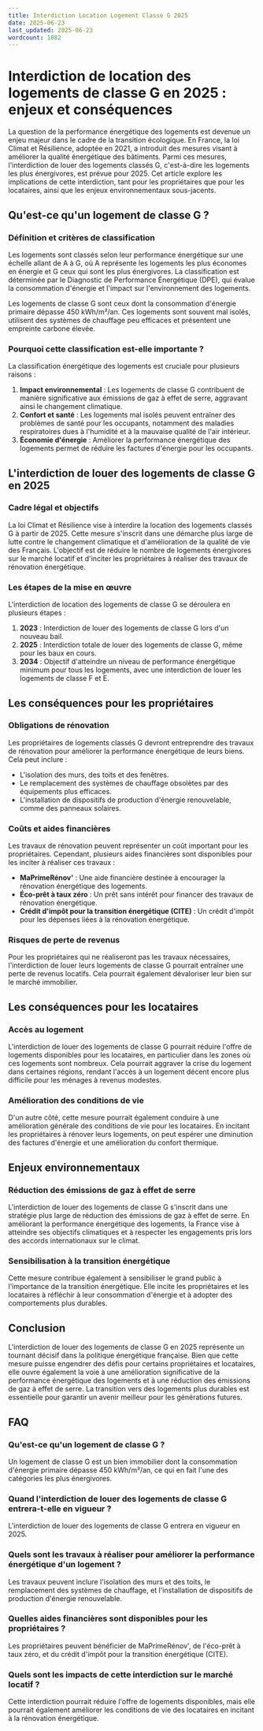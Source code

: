 ```yaml
---
title: Interdiction Location Logement Classe G 2025
date: 2025-06-23
last_updated: 2025-06-23
wordcount: 1082
---
```


# Interdiction de location des logements de classe G en 2025 : enjeux et conséquences

La question de la performance énergétique des logements est devenue un enjeu majeur dans le cadre de la transition écologique. En France, la loi Climat et Résilience, adoptée en 2021, a introduit des mesures visant à améliorer la qualité énergétique des bâtiments. Parmi ces mesures, l'interdiction de louer des logements classés G, c'est-à-dire les logements les plus énergivores, est prévue pour 2025. Cet article explore les implications de cette interdiction, tant pour les propriétaires que pour les locataires, ainsi que les enjeux environnementaux sous-jacents.

## Qu'est-ce qu'un logement de classe G ?

### Définition et critères de classification

Les logements sont classés selon leur performance énergétique sur une échelle allant de A à G, où A représente les logements les plus économes en énergie et G ceux qui sont les plus énergivores. La classification est déterminée par le Diagnostic de Performance Énergétique (DPE), qui évalue la consommation d'énergie et l'impact sur l'environnement des logements.

Les logements de classe G sont ceux dont la consommation d'énergie primaire dépasse 450 kWh/m²/an. Ces logements sont souvent mal isolés, utilisent des systèmes de chauffage peu efficaces et présentent une empreinte carbone élevée.

### Pourquoi cette classification est-elle importante ?

La classification énergétique des logements est cruciale pour plusieurs raisons :

1. **Impact environnemental** : Les logements de classe G contribuent de manière significative aux émissions de gaz à effet de serre, aggravant ainsi le changement climatique.
2. **Confort et santé** : Les logements mal isolés peuvent entraîner des problèmes de santé pour les occupants, notamment des maladies respiratoires dues à l'humidité et à la mauvaise qualité de l'air intérieur.
3. **Économie d'énergie** : Améliorer la performance énergétique des logements permet de réduire les factures d'énergie pour les occupants.

## L'interdiction de louer des logements de classe G en 2025

### Cadre légal et objectifs

La loi Climat et Résilience vise à interdire la location des logements classés G à partir de 2025. Cette mesure s'inscrit dans une démarche plus large de lutte contre le changement climatique et d'amélioration de la qualité de vie des Français. L'objectif est de réduire le nombre de logements énergivores sur le marché locatif et d'inciter les propriétaires à réaliser des travaux de rénovation énergétique.

### Les étapes de la mise en œuvre

L'interdiction de location des logements de classe G se déroulera en plusieurs étapes :

1. **2023** : Interdiction de louer des logements de classe G lors d'un nouveau bail.
2. **2025** : Interdiction totale de louer des logements de classe G, même pour les baux en cours.
3. **2034** : Objectif d'atteindre un niveau de performance énergétique minimum pour tous les logements, avec une interdiction de louer les logements de classe F et E.

## Les conséquences pour les propriétaires

### Obligations de rénovation

Les propriétaires de logements classés G devront entreprendre des travaux de rénovation pour améliorer la performance énergétique de leurs biens. Cela peut inclure :

- L'isolation des murs, des toits et des fenêtres.
- Le remplacement des systèmes de chauffage obsolètes par des équipements plus efficaces.
- L'installation de dispositifs de production d'énergie renouvelable, comme des panneaux solaires.

### Coûts et aides financières

Les travaux de rénovation peuvent représenter un coût important pour les propriétaires. Cependant, plusieurs aides financières sont disponibles pour les inciter à réaliser ces travaux :

- **MaPrimeRénov'** : Une aide financière destinée à encourager la rénovation énergétique des logements.
- **Éco-prêt à taux zéro** : Un prêt sans intérêt pour financer des travaux de rénovation énergétique.
- **Crédit d'impôt pour la transition énergétique (CITE)** : Un crédit d'impôt pour les dépenses liées à la rénovation énergétique.

### Risques de perte de revenus

Pour les propriétaires qui ne réaliseront pas les travaux nécessaires, l'interdiction de louer leurs logements de classe G pourrait entraîner une perte de revenus locatifs. Cela pourrait également dévaloriser leur bien sur le marché immobilier.

## Les conséquences pour les locataires

### Accès au logement

L'interdiction de louer des logements de classe G pourrait réduire l'offre de logements disponibles pour les locataires, en particulier dans les zones où ces logements sont nombreux. Cela pourrait aggraver la crise du logement dans certaines régions, rendant l'accès à un logement décent encore plus difficile pour les ménages à revenus modestes.

### Amélioration des conditions de vie

D'un autre côté, cette mesure pourrait également conduire à une amélioration générale des conditions de vie pour les locataires. En incitant les propriétaires à rénover leurs logements, on peut espérer une diminution des factures d'énergie et une amélioration du confort thermique.

## Enjeux environnementaux

### Réduction des émissions de gaz à effet de serre

L'interdiction de louer des logements de classe G s'inscrit dans une stratégie plus large de réduction des émissions de gaz à effet de serre. En améliorant la performance énergétique des logements, la France vise à atteindre ses objectifs climatiques et à respecter les engagements pris lors des accords internationaux sur le climat.

### Sensibilisation à la transition énergétique

Cette mesure contribue également à sensibiliser le grand public à l'importance de la transition énergétique. Elle incite les propriétaires et les locataires à réfléchir à leur consommation d'énergie et à adopter des comportements plus durables.

## Conclusion

L'interdiction de louer des logements de classe G en 2025 représente un tournant décisif dans la politique énergétique française. Bien que cette mesure puisse engendrer des défis pour certains propriétaires et locataires, elle ouvre également la voie à une amélioration significative de la performance énergétique des logements et à une réduction des émissions de gaz à effet de serre. La transition vers des logements plus durables est essentielle pour garantir un avenir meilleur pour les générations futures.

## FAQ

### Qu'est-ce qu'un logement de classe G ?

Un logement de classe G est un bien immobilier dont la consommation d'énergie primaire dépasse 450 kWh/m²/an, ce qui en fait l'une des catégories les plus énergivores.

### Quand l'interdiction de louer des logements de classe G entrera-t-elle en vigueur ?

L'interdiction de louer des logements de classe G entrera en vigueur en 2025.

### Quels sont les travaux à réaliser pour améliorer la performance énergétique d'un logement ?

Les travaux peuvent inclure l'isolation des murs et des toits, le remplacement des systèmes de chauffage, et l'installation de dispositifs de production d'énergie renouvelable.

### Quelles aides financières sont disponibles pour les propriétaires ?

Les propriétaires peuvent bénéficier de MaPrimeRénov', de l'éco-prêt à taux zéro, et du crédit d'impôt pour la transition énergétique (CITE).

### Quels sont les impacts de cette interdiction sur le marché locatif ?

Cette interdiction pourrait réduire l'offre de logements disponibles, mais elle pourrait également améliorer les conditions de vie des locataires en incitant à la rénovation énergétique.